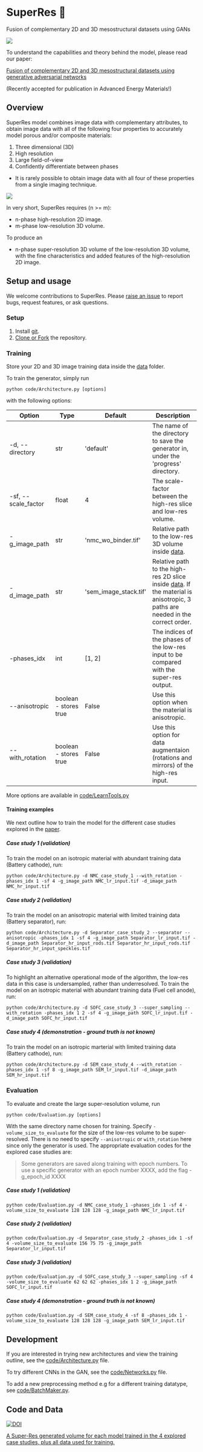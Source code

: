 # SuperRes :telescope:

Fusion of complementary 2D and 3D mesostructural datasets using GANs

![](super-res-icon.png)

To understand the capabilities and theory behind the model, please read our paper:

[Fusion of complementary 2D and 3D mesostructural datasets using generative adversarial networks](https://arxiv.org/abs/2110.11281)

(Recently accepted for publication in Advanced Energy Materials!)

## Overview

SuperRes model combines image data with complementary attributes, to obtain image data with all of the following four properties to accurately model porous and/or composite materials:

1. Three dimensional (3D)
2. High resolution
3. Large field-of-view
4. Confidently differentiate between phases

- It is rarely possible to obtain image data with all four of these properties from a single imaging technique. 

![](paper_figure_for_github.png)

In very short, SuperRes requires (n >= m): 
- n-phase high-resolution 2D image. 
- m-phase low-resolution 3D volume. 

To produce an
- n-phase super-resolution 3D volume of the low-resolution 3D volume, with the fine characteristics and added features of the high-resolution 2D image. 

## Setup and usage

We welcome contributions to SuperRes. Please [raise an issue](https://github.com/amirDahari1/SuperRes/issues) to report bugs, request features, or ask questions. 

### Setup

1. Install [git](https://git-scm.com/book/en/v2/Getting-Started-Installing-Git).
2. [Clone or Fork](https://docs.github.com/en/get-started/quickstart/fork-a-repo) the repository.

### Training

Store your 2D and 3D image training data inside the [data](data) folder.

To train the generator, simply run

```
python code/Architecture.py [options] 
```

with the following options:

Option | Type | Default | Description 
--- | --- | --- | ---
-d, --directory | str | 'default' | The name of the directory to save the generator in, under the 'progress' directory.
-sf, --scale_factor | float | 4 | The scale-factor between the high-res slice and low-res volume.
-g_image_path | str | 'nmc_wo_binder.tif' | Relative path to the low-res 3D volume inside [data](data).
-d_image_path | str | 'sem_image_stack.tif' | Relative path to the high-res 2D slice inside [data](data). If the material is anisotropic, 3 paths are needed in the correct order.
-phases_idx | int | [1, 2] | The indices of the phases of the low-res input to be compared with the super-res output.
--anisotropic | boolean - stores true | False | Use this option when the material is anisotropic.
--with_rotation | boolean - stores true | False | Use this option for data augmentaion (rotations and mirrors) of the high-res input.

More options are available in [code/LearnTools.py](code/LearnTools.py)

#### Training examples

We next outline how to train the model for the different case studies explored in the [paper](https://arxiv.org/abs/2110.11281).

##### Case study 1 (validation)

To train the model on an isotropic material with abundant training data (Battery cathode), run:

```
python code/Architecture.py -d NMC_case_study_1 --with_rotation -phases_idx 1 -sf 4 -g_image_path NMC_lr_input.tif -d_image_path NMC_hr_input.tif
```

##### Case study 2 (validation)

To train the model on an anisotropic material with limited training data (Battery separator), run:

```
python code/Architecture.py -d Separator_case_study_2 --separator --anisotropic -phases_idx 1 -sf 4 -g_image_path Separator_lr_input.tif -d_image_path Separator_hr_input_rods.tif Separator_hr_input_rods.tif Separator_hr_input_speckles.tif
```

##### Case study 3 (validation)

To highlight an alternative operational mode of the algorithm, the low-res data in this case is undersampled, rather than underresolved. 
To train the model on an isotropic material with abundant training data (Fuel cell anode), run: 

```
python code/Architecture.py -d SOFC_case_study_3 --super_sampling --with_rotation -phases_idx 1 2 -sf 4 -g_image_path SOFC_lr_input.tif -d_image_path SOFC_hr_input.tif
```

##### Case study 4 (demonstration - ground truth is not known)
To train the model on an isotropic marterial with limited training data (Battery cathode), run:

```
python code/Architecture.py -d SEM_case_study_4 --with_rotation -phases_idx 1 -sf 8 -g_image_path SEM_lr_input.tif -d_image_path SEM_hr_input.tif
```

### Evaluation
To evaluate and create the large super-resolution volume, run

```
python code/Evaluation.py [options]
```

With the same directory name chosen for training. Specify ```-volume_size_to_evaluate``` for the size of the low-res volume to be super-resolved. There is no need to specify ```--anisotropic``` or ```with_rotation``` here since only the generator is used. The appropriate evaluation codes for the explored case studies are:

> Some generators are saved along training with epoch numbers. To use a specific generator with an epoch number XXXX, add the flag -g_epoch_id XXXX 

##### Case study 1 (validation)
```
python code/Evaluation.py -d NMC_case_study_1 -phases_idx 1 -sf 4 -volume_size_to_evaluate 128 128 128 -g_image_path NMC_lr_input.tif
```

##### Case study 2 (validation)
```
python code/Evaluation.py -d Separator_case_study_2 -phases_idx 1 -sf 4 -volume_size_to_evaluate 156 75 75 -g_image_path Separator_lr_input.tif
```

##### Case study 3 (validation)
```
python code/Evaluation.py -d SOFC_case_study_3 --super_sampling -sf 4 -volume_size_to_evaluate 62 62 62 -phases_idx 1 2 -g_image_path SOFC_lr_input.tif 
```

##### Case study 4 (demonstration - ground truth is not known)
```
python code/Evaluation.py -d SEM_case_study_4 -sf 8 -phases_idx 1 -volume_size_to_evaluate 128 128 128 -g_image_path SEM_lr_input.tif 
```


## Development

If you are interested in trying new architectures and view the training outline, see the [code/Architecture.py](code/Architecture.py) file.

To try different CNNs in the GAN, see the [code/Networks.py](code/Networks.py) file.

To add a new preprocessing method e.g for a different training datatype, see [code/BatchMaker.py](code/BatchMaker.py).

## Code and Data

[![DOI](https://zenodo.org/badge/317877801.svg)](https://zenodo.org/badge/latestdoi/317877801)

[A Super-Res generated volume for each model trained in the 4 explored case studies, plus all data used for training.](https://zenodo.org/record/7104555#.Y0V8TtJByGZ)

